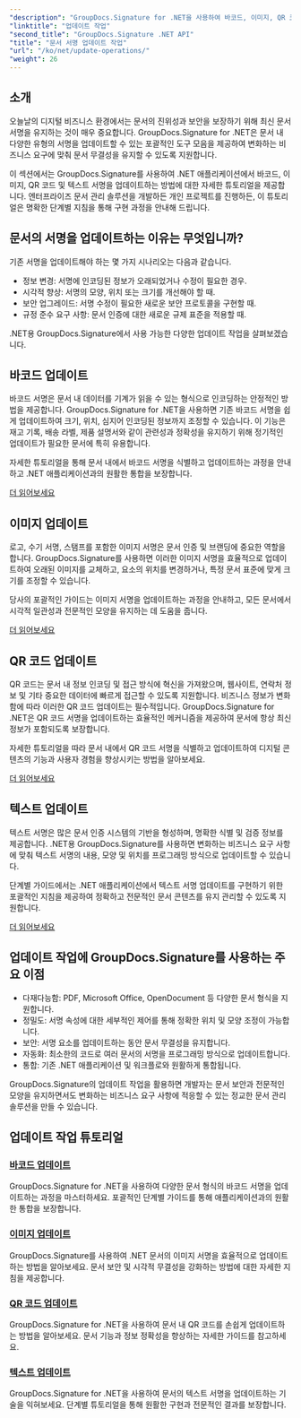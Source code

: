 ```yaml
---
"description": "GroupDocs.Signature for .NET을 사용하여 바코드, 이미지, QR 코드 및 텍스트 서명을 업데이트하는 방법을 자세히 설명하는 튜토리얼을 통해 문서 서명 관리의 기본을 익혀보세요. 보안과 문서 무결성을 손쉽게 강화하세요."
"linktitle": "업데이트 작업"
"second_title": "GroupDocs.Signature .NET API"
"title": "문서 서명 업데이트 작업"
"url": "/ko/net/update-operations/"
"weight": 26
---
```


## 소개

오늘날의 디지털 비즈니스 환경에서는 문서의 진위성과 보안을 보장하기 위해 최신 문서 서명을 유지하는 것이 매우 중요합니다. GroupDocs.Signature for .NET은 문서 내 다양한 유형의 서명을 업데이트할 수 있는 포괄적인 도구 모음을 제공하여 변화하는 비즈니스 요구에 맞춰 문서 무결성을 유지할 수 있도록 지원합니다.

이 섹션에서는 GroupDocs.Signature를 사용하여 .NET 애플리케이션에서 바코드, 이미지, QR 코드 및 텍스트 서명을 업데이트하는 방법에 대한 자세한 튜토리얼을 제공합니다. 엔터프라이즈 문서 관리 솔루션을 개발하든 개인 프로젝트를 진행하든, 이 튜토리얼은 명확한 단계별 지침을 통해 구현 과정을 안내해 드립니다.

## 문서의 서명을 업데이트하는 이유는 무엇입니까?

기존 서명을 업데이트해야 하는 몇 가지 시나리오는 다음과 같습니다.

- 정보 변경: 서명에 인코딩된 정보가 오래되었거나 수정이 필요한 경우.
- 시각적 향상: 서명의 모양, 위치 또는 크기를 개선해야 할 때.
- 보안 업그레이드: 서명 수정이 필요한 새로운 보안 프로토콜을 구현할 때.
- 규정 준수 요구 사항: 문서 인증에 대한 새로운 규제 표준을 적용할 때.

.NET용 GroupDocs.Signature에서 사용 가능한 다양한 업데이트 작업을 살펴보겠습니다.

## 바코드 업데이트
바코드 서명은 문서 내 데이터를 기계가 읽을 수 있는 형식으로 인코딩하는 안정적인 방법을 제공합니다. GroupDocs.Signature for .NET을 사용하면 기존 바코드 서명을 쉽게 업데이트하여 크기, 위치, 심지어 인코딩된 정보까지 조정할 수 있습니다. 이 기능은 재고 기록, 배송 라벨, 제품 설명서와 같이 관련성과 정확성을 유지하기 위해 정기적인 업데이트가 필요한 문서에 특히 유용합니다.

자세한 튜토리얼을 통해 문서 내에서 바코드 서명을 식별하고 업데이트하는 과정을 안내하고 .NET 애플리케이션과의 원활한 통합을 보장합니다.

[더 읽어보세요](./update-barcode/)

## 이미지 업데이트
로고, 수기 서명, 스탬프를 포함한 이미지 서명은 문서 인증 및 브랜딩에 중요한 역할을 합니다. GroupDocs.Signature를 사용하면 이러한 이미지 서명을 효율적으로 업데이트하여 오래된 이미지를 교체하고, 요소의 위치를 변경하거나, 특정 문서 표준에 맞게 크기를 조정할 수 있습니다.

당사의 포괄적인 가이드는 이미지 서명을 업데이트하는 과정을 안내하고, 모든 문서에서 시각적 일관성과 전문적인 모양을 유지하는 데 도움을 줍니다.

[더 읽어보세요](./update-image/)

## QR 코드 업데이트
QR 코드는 문서 내 정보 인코딩 및 접근 방식에 혁신을 가져왔으며, 웹사이트, 연락처 정보 및 기타 중요한 데이터에 빠르게 접근할 수 있도록 지원합니다. 비즈니스 정보가 변화함에 따라 이러한 QR 코드 업데이트는 필수적입니다. GroupDocs.Signature for .NET은 QR 코드 서명을 업데이트하는 효율적인 메커니즘을 제공하여 문서에 항상 최신 정보가 포함되도록 보장합니다.

자세한 튜토리얼을 따라 문서 내에서 QR 코드 서명을 식별하고 업데이트하여 디지털 콘텐츠의 기능과 사용자 경험을 향상시키는 방법을 알아보세요.

[더 읽어보세요](./update-qr-code/)

## 텍스트 업데이트
텍스트 서명은 많은 문서 인증 시스템의 기반을 형성하며, 명확한 식별 및 검증 정보를 제공합니다. .NET용 GroupDocs.Signature를 사용하면 변화하는 비즈니스 요구 사항에 맞춰 텍스트 서명의 내용, 모양 및 위치를 프로그래밍 방식으로 업데이트할 수 있습니다.

단계별 가이드에서는 .NET 애플리케이션에서 텍스트 서명 업데이트를 구현하기 위한 포괄적인 지침을 제공하여 정확하고 전문적인 문서 콘텐츠를 유지 관리할 수 있도록 지원합니다.

[더 읽어보세요](./update-text/)

## 업데이트 작업에 GroupDocs.Signature를 사용하는 주요 이점

- 다재다능함: PDF, Microsoft Office, OpenDocument 등 다양한 문서 형식을 지원합니다.
- 정밀도: 서명 속성에 대한 세부적인 제어를 통해 정확한 위치 및 모양 조정이 가능합니다.
- 보안: 서명 요소를 업데이트하는 동안 문서 무결성을 유지합니다.
- 자동화: 최소한의 코드로 여러 문서의 서명을 프로그래밍 방식으로 업데이트합니다.
- 통합: 기존 .NET 애플리케이션 및 워크플로와 원활하게 통합됩니다.

GroupDocs.Signature의 업데이트 작업을 활용하면 개발자는 문서 보안과 전문적인 모양을 유지하면서도 변화하는 비즈니스 요구 사항에 적응할 수 있는 정교한 문서 관리 솔루션을 만들 수 있습니다.

## 업데이트 작업 튜토리얼
### [바코드 업데이트](./update-barcode/)
GroupDocs.Signature for .NET을 사용하여 다양한 문서 형식의 바코드 서명을 업데이트하는 과정을 마스터하세요. 포괄적인 단계별 가이드를 통해 애플리케이션과의 원활한 통합을 보장합니다.

### [이미지 업데이트](./update-image/)
GroupDocs.Signature를 사용하여 .NET 문서의 이미지 서명을 효율적으로 업데이트하는 방법을 알아보세요. 문서 보안 및 시각적 무결성을 강화하는 방법에 대한 자세한 지침을 제공합니다.

### [QR 코드 업데이트](./update-qr-code/)
GroupDocs.Signature for .NET을 사용하여 문서 내 QR 코드를 손쉽게 업데이트하는 방법을 알아보세요. 문서 기능과 정보 정확성을 향상하는 자세한 가이드를 참고하세요.

### [텍스트 업데이트](./update-text/)
GroupDocs.Signature for .NET을 사용하여 문서의 텍스트 서명을 업데이트하는 기술을 익혀보세요. 단계별 튜토리얼을 통해 원활한 구현과 전문적인 결과를 보장합니다.